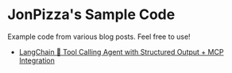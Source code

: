 # JonPizza's Sample Code

Example code from various blog posts. Feel free to use!

- [LangChain 🦜 Tool Calling Agent with Structured Output + MCP Integration](https://prompthippo.net/docs/langchain-tool-calling-agent-with-structured-output)
